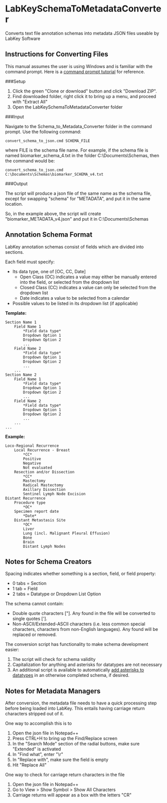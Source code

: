 # LabKeySchemaToMetadataConverter
Converts text file annotation schemas into metadata JSON files useable by LabKey Software

## Instructions for Converting Files
This manual assumes the user is using Windows and is familiar with the command prompt.
Here is a [command prompt tutorial](http://www.cs.princeton.edu/courses/archive/spr05/cos126/cmd-prompt.html "Princeton Commant Prompt Tutorial") for reference.

###Setup

1. Click the green "Clone or download" button and click "Download ZIP". 
2. Find downloaded folder, right click it to bring up a menu, and proceed with "Extract All"
3. Open the LabKeySchemaToMetadataConverter folder

###Input

Navigate to the Schema_to_Metadata_Converter folder in the command prompt.
Use the following command:

```convert_schema_to_json.cmd SCHEMA_FILE```

where FILE is the schema file name. For example, if the schema file is named
biomarker_schema_4.txt in the folder C:\Documents\Schemas, then the command would be:

```convert_schema_to_json.cmd C:\Documents\Schemas\biomarker_SCHEMA_v4.txt```


###Output

The script will produce a json file of the same name as the schema file, except for swapping "schema" for "METADATA", and put it in the same location.

So, in the example above, the script will create "biomarker_METADATA_v4.json" and
put it in C:\Documents\Schemas


## Annotation Schema Format
LabKey annotation schemas consist of fields which are divided into sections.

Each field must specify:
* Its data type, one of [OC, CC, Date]
    * Open Class (OC) indicates a value may either be manually entered into the field, or selected from the dropdown list
	* Closed Class (CC) indicates a value can only be selected from the dropdown list
	* Date indicates a value to be selected from a calendar
* Possible values to be listed in its dropdown list (if applicable)


**Template:**

```
Section Name 1
	Field Name 1
		*Field data type*
		Dropdown Option 1
		Dropdown Option 2
		...
	Field Name 2
		*Field data type*
		Dropdown Option 1
		Dropdown Option 2
		...
	...
Section Name 2
	Field Name 1
		*Field data type*
		Dropdown Option 1
		Dropdown Option 2
		...
	Field Name 2
		*Field data type*
		Dropdown Option 1
		Dropdown Option 2
		...
	...
...
```

**Example:**

```
Loco-Regional Recurrence
	Local Recurrence - Breast
		*CC*
		Positive
		Negative
		Not evaluated
	Resection and/or Dissection
		*CC*
		Mastectomy
		Radical Mastectomy
		Axillary Dissection
		Sentinel Lymph Node Excision
Distant Recurrence
	Procedure type
		*OC*
	Specimen report date
		*Date*
	Distant Metastasis Site
		*OC*
		Liver
		Lung (incl. Malignant Pleural Effusion)
		Bone
		Brain
		Distant Lymph Nodes
```

## Notes for Schema Creators
Spacing indicates whether something is a section, field, or field property:
* 0 tabs = Section
* 1 tab =  Field
* 2 tabs = Datatype or Dropdown List Option

The schema cannot contain:
* Double quote characters ["]. Any found in the file will be converted to single quotes ['].
* Non-ASCII/Extended-ASCII characters (i.e. less common special characters, characters from non-English languages). Any found will be replaced or removed.

The conversion script has functionality to make schema development easier:
1. The script will check for schema validity
2. Capitalization for anything and asterisks for datatypes are not necessary
3. An additional script is available to automatically [add asterisks to datatypes](Converter_Files/format_field_datatypes.py) in an otherwise completed schema, if desired.

## Notes for Metadata Managers

After conversion, the metadata file needs to have a quick processing step before being loaded into LabKey.
This entails having carriage return characters stripped out of it.

One way to accomplish this is to
1. Open the json file in Notepad++
2. Press CTRL+H to bring up the Find/Replace screen
3. In the "Search Mode" section of the radial buttons, make sure "Extended" is activated
4. In "Find what", enter "\r"
5. In "Replace with", make sure the field is empty
6. Hit "Replace All"

One way to check for carriage return characters in the file
1. Open the json file in Notepad++
2. Go to View > Show Symbol > Show All Characters
3. Carriage returns will appear as a box with the letters "CR"
